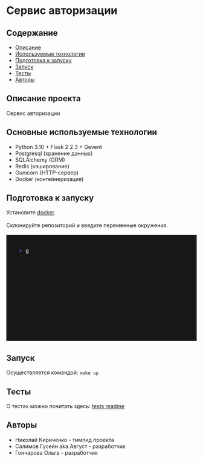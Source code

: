 # Сервис авторизации
## Содержание
- [Описание](#desc)
- [Используемые технологии](#techs)
- [Подготовка к запуску](#installing)
- [Запуск](#running)
- [Тесты](#tests)
- [Авторы](#authors)

## Описание проекта <a name="desc"></a>
Сервис авторизации

## Основные используемые технологии <a name="techs"></a>
* Python 3.10 + Flask 2.2.3 + Gevent
* Postgresql (хранение данных)
* SQLAlchemy (ORM)
* Redis (кэширование)
* Gunicorn (HTTP-сервер)
* Docker (контейнеризация)

## Подготовка к запуску <a name="installing"></a>
Установите <a href="https://docs.docker.com/get-docker/">docker</a>.<br>
<br>
Склонируйте репозиторий и введите переменные окружения.<br>
<br>
![install-gif](./docs/init.gif)

## Запуск <a name="running"></a>
Осуществляется командой: `make up`

## Тесты <a name="tests"></a>
О тестах можно почитать здесь: [tests readme](tests/functional/README.md)

## Авторы <a name="authors"></a>

* Николай Кириченко - тимлид проекта
* Салимов Гусейн aka Август - разработчик
* Гончарова Ольга - разработчик